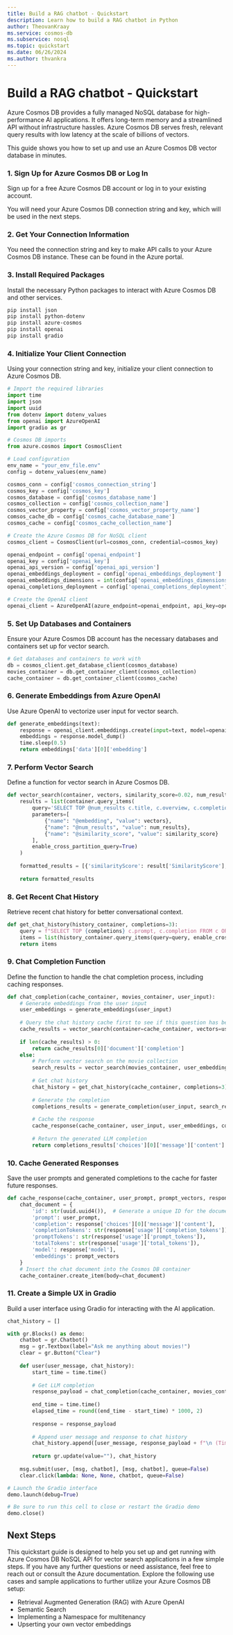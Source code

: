 ```yaml
---
title: Build a RAG chatbot - Quickstart
description: Learn how to build a RAG chatbot in Python
author: TheovanKraay
ms.service: cosmos-db
ms.subservice: nosql
ms.topic: quickstart
ms.date: 06/26/2024
ms.author: thvankra
---
```


# Build a RAG chatbot - Quickstart

Azure Cosmos DB provides a fully managed NoSQL database for high-performance AI applications. It offers long-term memory and a streamlined API without infrastructure hassles. Azure Cosmos DB serves fresh, relevant query results with low latency at the scale of billions of vectors.

This guide shows you how to set up and use an Azure Cosmos DB vector database in minutes.

### 1. Sign Up for Azure Cosmos DB or Log In
Sign up for a free Azure Cosmos DB account or log in to your existing account.

You will need your Azure Cosmos DB connection string and key, which will be used in the next steps.

### 2. Get Your Connection Information
You need the connection string and key to make API calls to your Azure Cosmos DB instance. These can be found in the Azure portal.

### 3. Install Required Packages
Install the necessary Python packages to interact with Azure Cosmos DB and other services.

```bash
pip install json
pip install python-dotenv
pip install azure-cosmos
pip install openai
pip install gradio
```

### 4. Initialize Your Client Connection
Using your connection string and key, initialize your client connection to Azure Cosmos DB.

```python
# Import the required libraries
import time
import json
import uuid
from dotenv import dotenv_values
from openai import AzureOpenAI
import gradio as gr

# Cosmos DB imports
from azure.cosmos import CosmosClient

# Load configuration
env_name = "your_env_file.env"
config = dotenv_values(env_name)

cosmos_conn = config['cosmos_connection_string']
cosmos_key = config['cosmos_key']
cosmos_database = config['cosmos_database_name']
cosmos_collection = config['cosmos_collection_name']
cosmos_vector_property = config['cosmos_vector_property_name']
comsos_cache_db = config['cosmos_cache_database_name']
cosmos_cache = config['cosmos_cache_collection_name']

# Create the Azure Cosmos DB for NoSQL client
cosmos_client = CosmosClient(url=cosmos_conn, credential=cosmos_key)

openai_endpoint = config['openai_endpoint']
openai_key = config['openai_key']
openai_api_version = config['openai_api_version']
openai_embeddings_deployment = config['openai_embeddings_deployment']
openai_embeddings_dimensions = int(config['openai_embeddings_dimensions'])
openai_completions_deployment = config['openai_completions_deployment']

# Create the OpenAI client
openai_client = AzureOpenAI(azure_endpoint=openai_endpoint, api_key=openai_key, api_version=openai_api_version)
```

### 5. Set Up Databases and Containers
Ensure your Azure Cosmos DB account has the necessary databases and containers set up for vector search. 

```python
# Get databases and containers to work with
db = cosmos_client.get_database_client(cosmos_database)
movies_container = db.get_container_client(cosmos_collection)
cache_container = db.get_container_client(cosmos_cache)
```

### 6. Generate Embeddings from Azure OpenAI
Use Azure OpenAI to vectorize user input for vector search.

```python
def generate_embeddings(text):
    response = openai_client.embeddings.create(input=text, model=openai_embeddings_deployment)
    embeddings = response.model_dump()
    time.sleep(0.5)
    return embeddings['data'][0]['embedding']
```

### 7. Perform Vector Search
Define a function for vector search in Azure Cosmos DB.

```python
def vector_search(container, vectors, similarity_score=0.02, num_results=3):
    results = list(container.query_items(
        query='SELECT TOP @num_results c.title, c.overview, c.completion, VectorDistance(c.embeddings, @embedding, false, {"distanceFunction": "cosine"}) as SimilarityScore FROM c WHERE VectorDistance(c.embeddings, @embedding, true, {"distanceFunction": "cosine"}) > @similarity_score',
        parameters=[
            {"name": "@embedding", "value": vectors},
            {"name": "@num_results", "value": num_results},
            {"name": "@similarity_score", "value": similarity_score}
        ],
        enable_cross_partition_query=True)
    )
    
    formatted_results = [{'similarityScore': result['SimilarityScore'], 'document': result} for result in results]
    
    return formatted_results
```

### 8. Get Recent Chat History
Retrieve recent chat history for better conversational context.

```python
def get_chat_history(history_container, completions=3):
    query = f"SELECT TOP {completions} c.prompt, c.completion FROM c ORDER BY c._ts DESC"
    items = list(history_container.query_items(query=query, enable_cross_partition_query=True))
    return items
```

### 9. Chat Completion Function
Define the function to handle the chat completion process, including caching responses.

```python
def chat_completion(cache_container, movies_container, user_input):
    # Generate embeddings from the user input
    user_embeddings = generate_embeddings(user_input)
    
    # Query the chat history cache first to see if this question has been asked before
    cache_results = vector_search(container=cache_container, vectors=user_embeddings, similarity_score=0.99, num_results=1)
    
    if len(cache_results) > 0:
        return cache_results[0]['document']['completion']
    else:
        # Perform vector search on the movie collection
        search_results = vector_search(movies_container, user_embeddings)
        
        # Get chat history
        chat_history = get_chat_history(cache_container, completions=3)
        
        # Generate the completion
        completions_results = generate_completion(user_input, search_results, chat_history)
        
        # Cache the response
        cache_response(cache_container, user_input, user_embeddings, completions_results)
        
        # Return the generated LLM completion
        return completions_results['choices'][0]['message']['content']
```

### 10. Cache Generated Responses
Save the user prompts and generated completions to the cache for faster future responses.

```python
def cache_response(cache_container, user_prompt, prompt_vectors, response):
    chat_document = {
        'id': str(uuid.uuid4()),  # Generate a unique ID for the document
        'prompt': user_prompt,
        'completion': response['choices'][0]['message']['content'],
        'completionTokens': str(response['usage']['completion_tokens']),
        'promptTokens': str(response['usage']['prompt_tokens']),
        'totalTokens': str(response['usage']['total_tokens']),
        'model': response['model'],
        'embeddings': prompt_vectors
    }
    # Insert the chat document into the Cosmos DB container
    cache_container.create_item(body=chat_document)
```

### 11. Create a Simple UX in Gradio
Build a user interface using Gradio for interacting with the AI application.

```python
chat_history = []

with gr.Blocks() as demo:
    chatbot = gr.Chatbot()
    msg = gr.Textbox(label="Ask me anything about movies!")
    clear = gr.Button("Clear")
    
    def user(user_message, chat_history):
        start_time = time.time()
        
        # Get LLM completion
        response_payload = chat_completion(cache_container, movies_container, user_message)
        
        end_time = time.time()
        elapsed_time = round((end_time - start_time) * 1000, 2)
        
        response = response_payload
        
        # Append user message and response to chat history
        chat_history.append([user_message, response_payload + f"\n (Time: {elapsed_time}ms)"])
        
        return gr.update(value=""), chat_history
    
    msg.submit(user, [msg, chatbot], [msg, chatbot], queue=False)
    clear.click(lambda: None, None, chatbot, queue=False)

# Launch the Gradio interface
demo.launch(debug=True)

# Be sure to run this cell to close or restart the Gradio demo
demo.close()
```

## Next Steps
This quickstart guide is designed to help you set up and get running with Azure Cosmos DB NoSQL API for vector search applications in a few simple steps. If you have any further questions or need assistance, feel free to reach out or consult the Azure documentation. Explore the following use cases and sample applications to further utilize your Azure Cosmos DB setup:

- Retrieval Augmented Generation (RAG) with Azure OpenAI
- Semantic Search
- Implementing a Namespace for multitenancy
- Upserting your own vector embeddings


